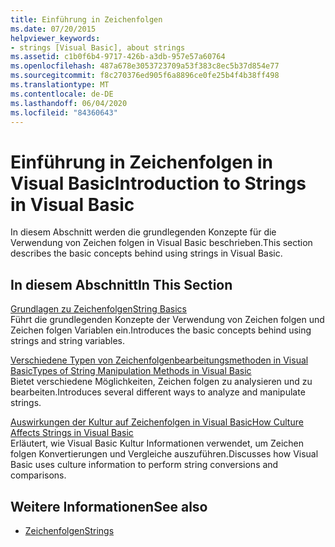 ```yaml
---
title: Einführung in Zeichenfolgen
ms.date: 07/20/2015
helpviewer_keywords:
- strings [Visual Basic], about strings
ms.assetid: c1b0f6b4-9717-426b-a3db-957e57a60764
ms.openlocfilehash: 487a678e3053723709a53f383c8ec5b37d854e77
ms.sourcegitcommit: f8c270376ed905f6a8896ce0fe25b4f4b38ff498
ms.translationtype: MT
ms.contentlocale: de-DE
ms.lasthandoff: 06/04/2020
ms.locfileid: "84360643"
---
```

# <a name="introduction-to-strings-in-visual-basic"></a><span data-ttu-id="d1ba5-102">Einführung in Zeichenfolgen in Visual Basic</span><span class="sxs-lookup"><span data-stu-id="d1ba5-102">Introduction to Strings in Visual Basic</span></span>
<span data-ttu-id="d1ba5-103">In diesem Abschnitt werden die grundlegenden Konzepte für die Verwendung von Zeichen folgen in Visual Basic beschrieben.</span><span class="sxs-lookup"><span data-stu-id="d1ba5-103">This section describes the basic concepts behind using strings in Visual Basic.</span></span>  
  
## <a name="in-this-section"></a><span data-ttu-id="d1ba5-104">In diesem Abschnitt</span><span class="sxs-lookup"><span data-stu-id="d1ba5-104">In This Section</span></span>  
 [<span data-ttu-id="d1ba5-105">Grundlagen zu Zeichenfolgen</span><span class="sxs-lookup"><span data-stu-id="d1ba5-105">String Basics</span></span>](string-basics.md)  
 <span data-ttu-id="d1ba5-106">Führt die grundlegenden Konzepte der Verwendung von Zeichen folgen und Zeichen folgen Variablen ein.</span><span class="sxs-lookup"><span data-stu-id="d1ba5-106">Introduces the basic concepts behind using strings and string variables.</span></span>  
  
 [<span data-ttu-id="d1ba5-107">Verschiedene Typen von Zeichenfolgenbearbeitungsmethoden in Visual Basic</span><span class="sxs-lookup"><span data-stu-id="d1ba5-107">Types of String Manipulation Methods in Visual Basic</span></span>](types-of-string-manipulation-methods.md)  
 <span data-ttu-id="d1ba5-108">Bietet verschiedene Möglichkeiten, Zeichen folgen zu analysieren und zu bearbeiten.</span><span class="sxs-lookup"><span data-stu-id="d1ba5-108">Introduces several different ways to analyze and manipulate strings.</span></span>  
  
 [<span data-ttu-id="d1ba5-109">Auswirkungen der Kultur auf Zeichenfolgen in Visual Basic</span><span class="sxs-lookup"><span data-stu-id="d1ba5-109">How Culture Affects Strings in Visual Basic</span></span>](how-culture-affects-strings.md)  
 <span data-ttu-id="d1ba5-110">Erläutert, wie Visual Basic Kultur Informationen verwendet, um Zeichen folgen Konvertierungen und Vergleiche auszuführen.</span><span class="sxs-lookup"><span data-stu-id="d1ba5-110">Discusses how Visual Basic uses culture information to perform string conversions and comparisons.</span></span>  
  
## <a name="see-also"></a><span data-ttu-id="d1ba5-111">Weitere Informationen</span><span class="sxs-lookup"><span data-stu-id="d1ba5-111">See also</span></span>

- [<span data-ttu-id="d1ba5-112">Zeichenfolgen</span><span class="sxs-lookup"><span data-stu-id="d1ba5-112">Strings</span></span>](index.md)
